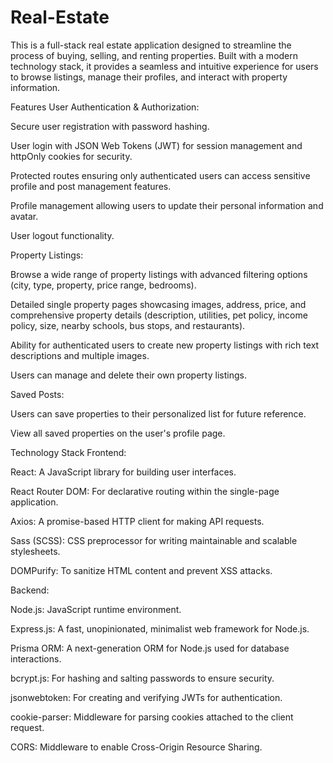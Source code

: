 # Real-Estate

This is a full-stack real estate application designed to streamline the process of buying, selling, and renting properties. Built with a modern technology stack, it provides a seamless and intuitive experience for users to browse listings, manage their profiles, and interact with property information.

Features
User Authentication & Authorization:

Secure user registration with password hashing.

User login with JSON Web Tokens (JWT) for session management and httpOnly cookies for security.

Protected routes ensuring only authenticated users can access sensitive profile and post management features.

Profile management allowing users to update their personal information and avatar.

User logout functionality.

Property Listings:

Browse a wide range of property listings with advanced filtering options (city, type, property, price range, bedrooms).

Detailed single property pages showcasing images, address, price, and comprehensive property details (description, utilities, pet policy, income policy, size, nearby schools, bus stops, and restaurants).

Ability for authenticated users to create new property listings with rich text descriptions and multiple images.

Users can manage and delete their own property listings.

Saved Posts:

Users can save properties to their personalized list for future reference.

View all saved properties on the user's profile page.

Technology Stack
Frontend:

React: A JavaScript library for building user interfaces.

React Router DOM: For declarative routing within the single-page application.

Axios: A promise-based HTTP client for making API requests.

Sass (SCSS): CSS preprocessor for writing maintainable and scalable stylesheets.

DOMPurify: To sanitize HTML content and prevent XSS attacks.

Backend:

Node.js: JavaScript runtime environment.

Express.js: A fast, unopinionated, minimalist web framework for Node.js.

Prisma ORM: A next-generation ORM for Node.js used for database interactions.

bcrypt.js: For hashing and salting passwords to ensure security.

jsonwebtoken: For creating and verifying JWTs for authentication.

cookie-parser: Middleware for parsing cookies attached to the client request.

CORS: Middleware to enable Cross-Origin Resource Sharing.
